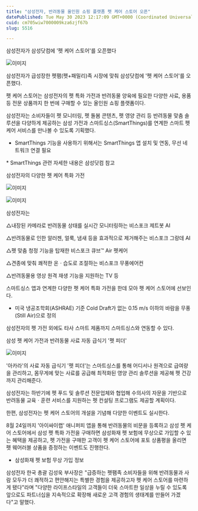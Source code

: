```yaml
---
title: "삼성전자, 반려동물 올인원 쇼핑 플랫폼 펫 케어 스토어 오픈"
datePublished: Tue May 30 2023 12:17:09 GMT+0000 (Coordinated Universal Time)
cuid: cm705wiw7000009kza6zjf67b
slug: 5516

---
```



삼성전자가 삼성닷컴에 '펫 케어 스토어'를 오픈했다

![이미지](https://cdn.hashnode.com/res/hashnode/image/upload/v1739258994749/cb2d7a11-1b90-4d60-8a82-be8f52d43c48.jpeg)

삼성전자가 급성장한 펫팸(펫+패밀리)족 시장에 맞춰 삼성닷컴에 '펫 케어 스토어'를 오픈했다.

펫 케어 스토어는 삼성전자의 펫 특화 가전과 반려동물 양육에 필요한 다양한 사료, 용품 등 전문 상품까지 한 번에 구매할 수 있는 올인원 쇼핑 플랫폼이다.

삼성전자는 소비자들이 펫 모니터링, 펫 돌봄 콘텐츠, 펫 영양 관리 등 반려동물 맞춤 솔루션을 다양하게 제공하는 삼성 가전과 스마트싱스(SmartThings)를 연계한 스마트 펫 케어 서비스를 만나볼 수 있도록 기획했다.

* SmartThings 기능을 사용하기 위해서는 SmartThings 앱 설치 및 연동, 무선 네트워크 연결 필요

* SmartThings 관련 자세한 내용은 삼성닷컴 참고

삼성전자의 다양한 펫 케어 특화 가전

![이미지](https://cdn.hashnode.com/res/hashnode/image/upload/v1739258996636/27ba3be7-6aad-4826-a48b-1b3e4f0f559b.jpeg)

![이미지](https://cdn.hashnode.com/res/hashnode/image/upload/v1739258998777/fe8b8c23-31ac-4e01-87a4-3e93dc7b4c9b.jpeg)

삼성전자는

△내장된 카메라로 반려동물 상태를 실시간 모니터링하는 비스포크 제트봇 AI

△반려동물로 인한 알러젠, 얼룩, 냄새 등을 효과적으로 제거해주는 비스포크 그랑데 AI

△펫 맞춤 청정 기능을 탑재한 비스포크 큐브™ Air 펫케어

△견종에 맞춰 쾌적한 온ㆍ습도로 조절하는 비스포크 무풍에어컨

△반려동물용 영상 원격 재생 기능을 지원하는 TV 등

스마트싱스 앱과 연계한 다양한 펫 케어 특화 가전을 한데 모아 펫 케어 스토어에 선보인다.

* 미국 냉공조학회(ASHRAE) 기준 Cold Draft가 없는 0.15 m/s 이하의 바람을 무풍(Still Air)으로 정의

삼성전자의 펫 가전 외에도 타사 스마트 제품까지 스마트싱스와 연동할 수 있다.

삼성 펫 케어 가전과 반려동물 사료 자동 급식기 '펫 피더'

![이미지](https://cdn.hashnode.com/res/hashnode/image/upload/v1739259000518/c8cf5502-5f5a-4cf2-b4c0-947259cf4701.jpeg)

'아카라'의 사료 자동 급식기 '펫 피더'는 스마트싱스를 통해 어디서나 원격으로 급여량을 관리하고, 몸무게에 맞는 사료를 공급해 최적화된 영양 관리 솔루션을 제공해 펫 건강까지 관리해준다.

삼성전자는 하반기에 펫 푸드 및 솔루션 전문업체와 협업해 수의사의 자문을 기반으로 반려동물 교육ㆍ훈련 서비스를 지원하는 펫 컨설팅 프로그램도 제공할 계획이다.

한편, 삼성전자는 펫 케어 스토어의 개설을 기념해 다양한 이벤트도 실시한다.

8월 24일까지 '아이싸이랩' 애니퍼피 앱을 통해 반려동물의 비문을 등록하고 삼성 펫 케어 스토어에서 삼성 펫 특화 가전을 구매하면 삼성화재 펫 보험에 무상으로 가입할 수 있는 혜택을 제공하고, 펫 가전을 구매한 고객이 펫 케어 스토어에 포토 상품평을 올리면 펫 웨어러블 상품을 증정하는 이벤트도 진행한다.

* 삼성화재 펫 보험 무상 가입 정보

삼성전자 한국 총괄 김성욱 부사장은 "급증하는 펫팸족 소비자들을 위해 반려동물과 사람 모두가 더 쾌적하고 편안해지는 특별한 경험을 제공하고자 펫 케어 스토어를 마련하게 됐다"라며 "다양한 라이프스타일의 고객들이 더욱 스마트한 일상을 누릴 수 있도록 앞으로도 파트너십을 지속적으로 확장해 새로운 고객 경험의 생태계를 만들어 가겠다"고 말했다.